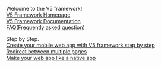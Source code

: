 Welcome to the V5 framework!  
[V5 Framework Homepage](http://v5framework.com/)  
[V5 Framework Documentation](http://v5framework.com/docs)  
[FAQ(Frequently asked question)](https://github.com/V5Framework/V5/wiki/FAQ)  

Step by Step.  
[Create your mobile web app with V5 framework step by step](https://github.com/V5Framework/V5/wiki/Create-your-mobile-web-app-with-V5-framework-step-by-step)  
[Redirect between multiple pages](https://github.com/V5Framework/V5/wiki/Redirect-between-multiple-pages)  
[Make your web app like a native app](https://github.com/V5Framework/V5/wiki/Make-your-web-app-like-a-native-app)  
